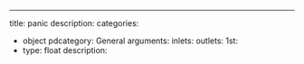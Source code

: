 ---
title: panic
description:
categories:
 - object
pdcategory: General
arguments:
inlets:
outlets:
  1st:
  - type: float
    description:
